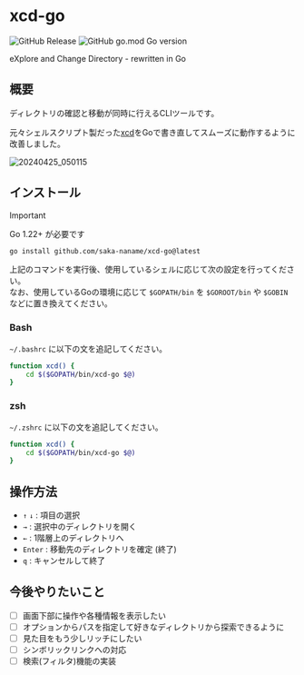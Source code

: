 # xcd-go
![GitHub Release](https://img.shields.io/github/v/release/saka-naname/xcd-go?style=for-the-badge&color=green)
![GitHub go.mod Go version](https://img.shields.io/github/go-mod/go-version/saka-naname/xcd-go?style=for-the-badge)


eXplore and Change Directory - rewritten in Go

## 概要
ディレクトリの確認と移動が同時に行えるCLIツールです。

元々シェルスクリプト製だった[xcd](https://github.com/saka-naname/xcd)をGoで書き直してスムーズに動作するように改善しました。

![20240425_050115](https://github.com/saka-naname/xcd-go/assets/61535180/93bb36e9-f6ea-452c-ad3a-5f14f37c5ace)

## インストール
> [!IMPORTANT]
> Go 1.22+ が必要です

```bash
go install github.com/saka-naname/xcd-go@latest
```
上記のコマンドを実行後、使用しているシェルに応じて次の設定を行ってください。\
なお、使用しているGoの環境に応じて `$GOPATH/bin` を `$GOROOT/bin` や `$GOBIN` などに置き換えてください。

### Bash
`~/.bashrc` に以下の文を追記してください。
```sh
function xcd() {
    cd $($GOPATH/bin/xcd-go $@)
}
```

### zsh
`~/.zshrc` に以下の文を追記してください。
```sh
function xcd() {
    cd $($GOPATH/bin/xcd-go $@)
}
```

## 操作方法
- `↑` `↓` : 項目の選択
- `→` : 選択中のディレクトリを開く 
- `←` : 1階層上のディレクトリへ
- `Enter` : 移動先のディレクトリを確定 (終了)
- `q` : キャンセルして終了

## 今後やりたいこと
- [ ] 画面下部に操作や各種情報を表示したい
- [ ] オプションからパスを指定して好きなディレクトリから探索できるように
- [ ] 見た目をもう少しリッチにしたい
- [ ] シンボリックリンクへの対応
- [ ] 検索(フィルタ)機能の実装
